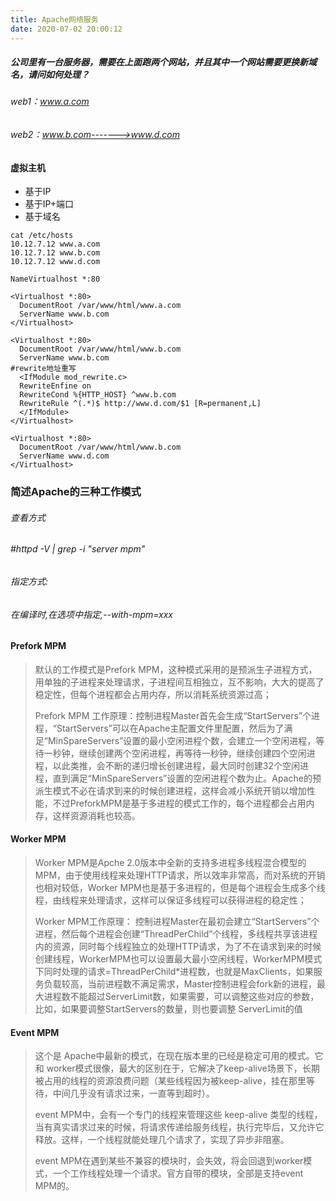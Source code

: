 ```yaml
---
title: Apache网络服务
date: 2020-07-02 20:00:12
---
```


##### 公司里有一台服务器，需要在上面跑两个网站，并且其中一个网站需要更换新域名，请问如何处理？
###### web1：www.a.com
###### web2：www.b.com------->www.d.com
<!-- more -->

#### 虚拟主机

- 基于IP
- 基于IP+端口
- 基于域名


```
cat /etc/hosts
10.12.7.12 www.a.com
10.12.7.12 www.b.com
10.12.7.12 www.d.com
```

```
NameVirtualhost *:80

<Virtualhost *:80>
  DocumentRoot /var/www/html/www.a.com
  ServerName www.b.com
</Virtualhost>

<Virtualhost *:80>
  DocumentRoot /var/www/html/www.b.com
  ServerName www.b.com
#rewrite地址重写
  <IfModule mod_rewrite.c>
  RewriteEnfine on
  RewriteCond %{HTTP_HOST} ^www.b.com
  RewriteRule ^(.*)$ http://www.d.com/$1 [R=permanent,L]
  </IfModule>
</Virtualhost>

<Virtualhost *:80>
  DocumentRoot /var/www/html/www.b.com
  ServerName www.d.com
</Virtualhost>
```



### 简述Apache的三种工作模式

###### 查看方式
###### #httpd -V | grep -i "server mpm"

###### 指定方式:
###### 在编译时,在选项中指定,--with-mpm=xxx



#### Prefork MPM

> 默认的工作模式是Prefork MPM，这种模式采用的是预派生子进程方式，用单独的子进程来处理请求，子进程间互相独立，互不影响，大大的提高了稳定性，但每个进程都会占用内存，所以消耗系统资源过高；
> 
> Prefork MPM 工作原理：控制进程Master首先会生成“StartServers”个进程，“StartServers”可以在Apache主配置文件里配置，然后为了满足“MinSpareServers”设置的最小空闲进程个数，会建立一个空闲进程，等待一秒钟，继续创建两个空闲进程，再等待一秒钟，继续创建四个空闲进程，以此类推，会不断的递归增长创建进程，最大同时创建32个空闲进程，直到满足“MinSpareServers”设置的空闲进程个数为止。Apache的预派生模式不必在请求到来的时候创建进程，这样会减小系统开销以增加性能，不过PreforkMPM是基于多进程的模式工作的，每个进程都会占用内存，这样资源消耗也较高。


#### Worker MPM

> Worker MPM是Apche 2.0版本中全新的支持多进程多线程混合模型的MPM，由于使用线程来处理HTTP请求，所以效率非常高，而对系统的开销也相对较低，Worker MPM也是基于多进程的，但是每个进程会生成多个线程，由线程来处理请求，这样可以保证多线程可以获得进程的稳定性；
> 
> Worker MPM工作原理： 控制进程Master在最初会建立“StartServers”个进程，然后每个进程会创建“ThreadPerChild”个线程，多线程共享该进程内的资源，同时每个线程独立的处理HTTP请求，为了不在请求到来的时候创建线程，WorkerMPM也可以设置最大最小空闲线程，WorkerMPM模式下同时处理的请求=ThreadPerChild*进程数，也就是MaxClients，如果服务负载较高，当前进程数不满足需求，Master控制进程会fork新的进程，最大进程数不能超过ServerLimit数，如果需要，可以调整这些对应的参数，比如，如果要调整StartServers的数量，则也要调整 ServerLimit的值


#### Event MPM

> 这个是 Apache中最新的模式，在现在版本里的已经是稳定可用的模式。它和 worker模式很像，最大的区别在于，它解决了keep-alive场景下，长期被占用的线程的资源浪费问题（某些线程因为被keep-alive，挂在那里等待，中间几乎没有请求过来，一直等到超时）。
> 
> event MPM中，会有一个专门的线程来管理这些 keep-alive 类型的线程，当有真实请求过来的时候，将请求传递给服务线程，执行完毕后，又允许它释放。这样，一个线程就能处理几个请求了，实现了异步非阻塞。
> 
> event MPM在遇到某些不兼容的模块时，会失效，将会回退到worker模式，一个工作线程处理一个请求。官方自带的模块，全部是支持event MPM的。
